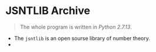 # JSNTLIB Archive



> The whole program is written in *Python 2.7.13*.



* The `jsntlib` is an open sourse library of number theory.
* ​

